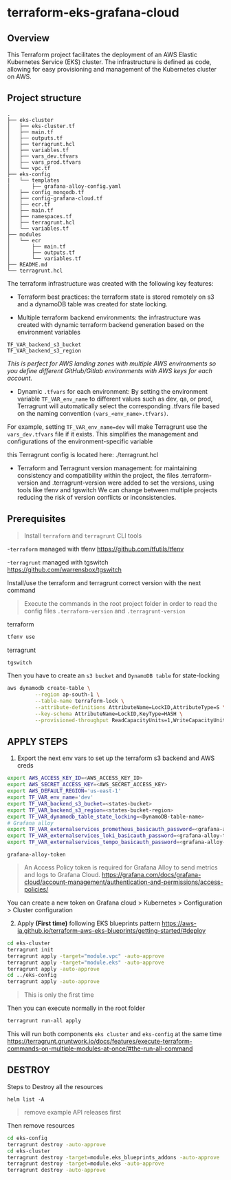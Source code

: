 # terraform-eks-grafana-cloud

## Overview

This Terraform project facilitates the deployment of an AWS Elastic Kubernetes Service (EKS) cluster. The infrastructure is defined as code, allowing for easy provisioning and management of the Kubernetes cluster on AWS.

## Project structure

```
.
├── eks-cluster
│   ├── eks-cluster.tf
│   ├── main.tf
│   ├── outputs.tf
│   ├── terragrunt.hcl
│   ├── variables.tf
│   ├── vars_dev.tfvars
│   ├── vars_prod.tfvars
│   └── vpc.tf
├── eks-config
|   └── templates
│       ├── grafana-alloy-config.yaml
│   ├── config_mongodb.tf
│   ├── config-grafana-cloud.tf
│   ├── ecr.tf
│   ├── main.tf
│   ├── namespaces.tf
│   ├── terragrunt.hcl
│   └── variables.tf
├── modules
│   └── ecr
│       ├── main.tf
│       ├── outputs.tf
│       └── variables.tf
├── README.md
└── terragrunt.hcl
```

The terraform infrastructure was created with the following key features:

- Terraform best practices: the terraform state is stored remotely on s3 and a dynamoDB table was created for state locking.

- Multiple terraform backend environments: the infrastructure was created with dynamic terraform backend generation based on the environment variables

```
TF_VAR_backend_s3_bucket
TF_VAR_backend_s3_region
```
*This is perfect for AWS landing zones with multiple AWS environments so you define different GitHub/Gitlab environments with AWS keys for each account.*

- Dynamic `.tfvars` for each environment: By setting the environment variable `TF_VAR_env_name` to different values such as dev, qa, or prod, Terragrunt will automatically select the corresponding .tfvars file based on the naming convention `(vars_<env_name>.tfvars)`. 

For example, setting `TF_VAR_env_name=dev` will make Terragrunt use the `vars_dev.tfvars` file if it exists. This simplifies the management and configurations of the environment-specific variable

this Terragrunt config is located here: ./terragrunt.hcl

- Terraform and Terragrunt version management: for maintaining consistency and compatibility within the project, the files .terraform-version and .terragrunt-version were added to set the versions, using tools like tfenv and tgswitch We can change between multiple projects reducing the risk of version conflicts or inconsistencies.

## Prerequisites

> Install `terraform` and `terragrunt` CLI tools

-`terraform` managed with tfenv
https://github.com/tfutils/tfenv

-`terragrunt` managed with tgswitch
https://github.com/warrensbox/tgswitch

Install/use the terraform and terragrunt correct version with the next command

> Execute the commands in the root project folder in order to read the config files `.terraform-version` and `.terragrunt-version`

terraform
```bash
tfenv use
```

terragrunt
```bash
tgswitch
```

Then you have to create an `s3 bucket` and `DynamoDB table` for state-locking

```bash
aws dynamodb create-table \
         --region ap-south-1 \
         --table-name terraform-lock \
         --attribute-definitions AttributeName=LockID,AttributeType=S \
         --key-schema AttributeName=LockID,KeyType=HASH \
         --provisioned-throughput ReadCapacityUnits=1,WriteCapacityUnits=1
```

## APPLY STEPS

1. Export the next env vars to set up the terraform s3 backend and AWS creds
```sh
export AWS_ACCESS_KEY_ID=<AWS_ACCESS_KEY_ID>
export AWS_SECRET_ACCESS_KEY=<AWS_SECRET_ACCESS_KEY>
export AWS_DEFAULT_REGION='us-east-1'
export TF_VAR_env_name='dev'
export TF_VAR_backend_s3_bucket=<states-bucket>
export TF_VAR_backend_s3_region=<states-bucket-region>
export TF_VAR_dynamodb_table_state_locking=<DynamoDB-table-name>
# Grafana alloy
export TF_VAR_externalservices_prometheus_basicauth_password=<grafana-alloy-token>
export TF_VAR_externalservices_loki_basicauth_password=<grafana-alloy-token>
export TF_VAR_externalservices_tempo_basicauth_password=<grafana-alloy-token>
```

`grafana-alloy-token`

> An Access Policy token is required for Grafana Alloy to send metrics and logs to Grafana Cloud.
https://grafana.com/docs/grafana-cloud/account-management/authentication-and-permissions/access-policies/

You can create a new token on Grafana cloud > Kubernetes > Configuration > Cluster configuration


2. Apply **(First time)** following EKS blueprints pattern https://aws-ia.github.io/terraform-aws-eks-blueprints/getting-started/#deploy

```sh
cd eks-cluster
terragrunt init
terragrunt apply -target="module.vpc" -auto-approve
terragrunt apply -target="module.eks" -auto-approve
terragrunt apply -auto-approve
cd ../eks-config
terragrunt apply -auto-approve
```

> This is only the first time

Then you can execute normally in the root folder

```sh
terragrunt run-all apply
```

This will run both components `eks cluster` and `eks-config` at the same time
https://terragrunt.gruntwork.io/docs/features/execute-terraform-commands-on-multiple-modules-at-once/#the-run-all-command

## DESTROY

Steps to Destroy all the resources

```
helm list -A
```

> remove example API releases first


Then remove resources
```bash
cd eks-config
terragrunt destroy -auto-approve
cd eks-cluster
terragrunt destroy -target=module.eks_blueprints_addons -auto-approve
terragrunt destroy -target=module.eks -auto-approve
terragrunt destroy -auto-approve
```